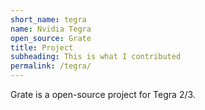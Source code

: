 ```yaml
---
short_name: tegra
name: Nvidia Tegra 
open_source: Grate
title: Project
subheading: This is what I contributed
permalink: /tegra/
---
```

Grate is a open-source project for Tegra 2/3.
